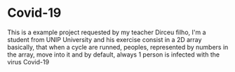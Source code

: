 # Covid-19
This is a example project requested by my teacher Dirceu filho, I'm a student from UNIP University and his exercise consist in a 2D array basically, that when a cycle are runned, peoples, represented by numbers in the array, move into it and by default, always 1 person is infected with the virus Covid-19